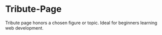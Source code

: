 # Tribute-Page
Tribute page honors a chosen figure or topic. Ideal for beginners learning web development.
